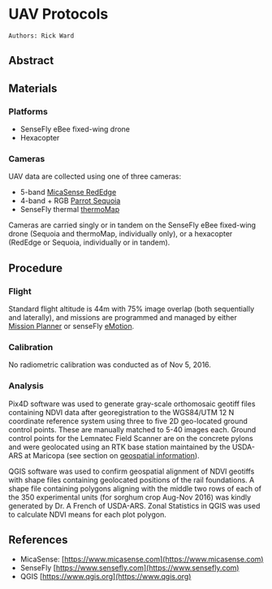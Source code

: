 # UAV Protocols

```text
Authors: Rick Ward
```

## Abstract

## Materials

### Platforms

* SenseFly eBee fixed-wing drone
* Hexacopter

### Cameras

UAV data are collected using one of three cameras:

* 5-band [MicaSense RedEdge](https://www.micasense.com/rededge)
* 4-band + RGB [Parrot Sequoia](https://www.micasense.com/sequoia)
* SenseFly thermal [thermoMap](https://www.sensefly.com/drones/accessories.html)

Cameras are carried singly or in tandem on the SenseFly eBee fixed-wing drone \(Sequoia and thermoMap, individually only\), or a hexacopter \(RedEdge or Sequoia, individually or in tandem\).

## Procedure

### Flight

Standard flight altitude is 44m with 75% image overlap \(both sequentially and laterally\), and missions are programmed and managed by either [Mission Planner](http://ardupilot.org/planner/index.html#) or senseFly [eMotion](https://www.sensefly.com/software/emotion-2.html).

### Calibration

No radiometric calibration was conducted as of Nov 5, 2016.

### Analysis

Pix4D software was used to generate gray-scale orthomosaic geotiff files containing NDVI data after georegistration to the WGS84/UTM 12 N coordinate reference system using three to five 2D geo-located ground control points. These are manually matched to 5-40 images each. Ground control points for the Lemnatec Field Scanner are on the concrete pylons and were geolocated using an RTK base station maintained by the USDA-ARS at Maricopa \(see section on [geospatial information](../user-manual/data-products/geospatial-information.md)\).

QGIS software was used to confirm geospatial alignment of NDVI geotiffs with shape files containing geolocated positions of the rail foundations. A shape file containing polygons aligning with the middle two rows of each of the 350 experimental units \(for sorghum crop Aug-Nov 2016\) was kindly generated by Dr. A French of USDA-ARS. Zonal Statistics in QGIS was used to calculate NDVI means for each plot polygon.

## References

* MicaSense: [https://www.micasense.com](https://www.micasense.com)
* SenseFly [https://www.sensefly.com](https://www.sensefly.com)
* QGIS [https://www.qgis.org](https://www.qgis.org)

